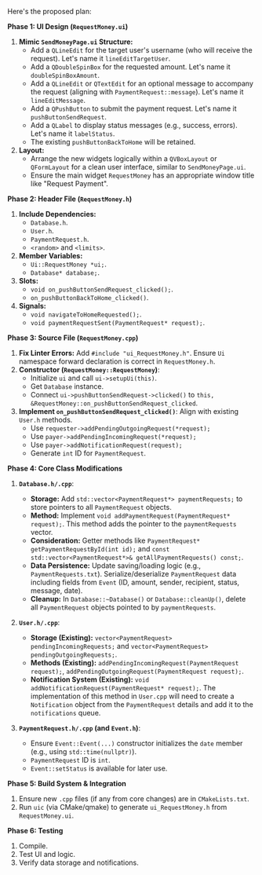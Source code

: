Here's the proposed plan:

**Phase 1: UI Design (`RequestMoney.ui`)**

1.  **Mimic `SendMoneyPage.ui` Structure:**
    *   Add a `QLineEdit` for the target user's username (who will receive the request). Let's name it `lineEditTargetUser`.
    *   Add a `QDoubleSpinBox` for the requested amount. Let's name it `doubleSpinBoxAmount`.
    *   Add a `QLineEdit` or `QTextEdit` for an optional message to accompany the request (aligning with `PaymentRequest::message`). Let's name it `lineEditMessage`.
    *   Add a `QPushButton` to submit the payment request. Let's name it `pushButtonSendRequest`.
    *   Add a `QLabel` to display status messages (e.g., success, errors). Let's name it `labelStatus`.
    *   The existing `pushButtonBackToHome` will be retained.
2.  **Layout:**
    *   Arrange the new widgets logically within a `QVBoxLayout` or `QFormLayout` for a clean user interface, similar to `SendMoneyPage.ui`.
    *   Ensure the main widget `RequestMoney` has an appropriate window title like "Request Payment".

**Phase 2: Header File (`RequestMoney.h`)**

1.  **Include Dependencies:**
    *   `Database.h`.
    *   `User.h`.
    *   `PaymentRequest.h`.
    *   `<random>` and `<limits>`.
2.  **Member Variables:**
    *   `Ui::RequestMoney *ui;`.
    *   `Database* database;`.
3.  **Slots:**
    *   `void on_pushButtonSendRequest_clicked();`.
    *   `on_pushButtonBackToHome_clicked()`.
4.  **Signals:**
    *   `void navigateToHomeRequested();`.
    *   `void paymentRequestSent(PaymentRequest* request);`.

**Phase 3: Source File (`RequestMoney.cpp`)**

1.  **Fix Linter Errors:** Add `#include "ui_RequestMoney.h"`. Ensure `Ui` namespace forward declaration is correct in `RequestMoney.h`.
2.  **Constructor (`RequestMoney::RequestMoney`)**:
    *   Initialize `ui` and call `ui->setupUi(this)`.
    *   Get `Database` instance.
    *   Connect `ui->pushButtonSendRequest->clicked()` to `this, &RequestMoney::on_pushButtonSendRequest_clicked`.
3.  **Implement `on_pushButtonSendRequest_clicked()`**: Align with existing `User.h` methods.
    *   Use `requester->addPendingOutgoingRequest(*request);`
    *   Use `payer->addPendingIncomingRequest(*request);`
    *   Use `payer->addNotificationRequest(request);`
    *   Generate `int` ID for `PaymentRequest`.

**Phase 4: Core Class Modifications**

1.  **`Database.h/.cpp`**:
    *   **Storage:** Add `std::vector<PaymentRequest*> paymentRequests;` to store pointers to all `PaymentRequest` objects.
    *   **Method:** Implement `void addPaymentRequest(PaymentRequest* request);`. This method adds the pointer to the `paymentRequests` vector.
    *   **Consideration:** Getter methods like `PaymentRequest* getPaymentRequestById(int id);` and `const std::vector<PaymentRequest*>& getAllPaymentRequests() const;`.
    *   **Data Persistence:** Update saving/loading logic (e.g., `PaymentRequests.txt`). Serialize/deserialize `PaymentRequest` data including fields from `Event` (ID, amount, sender, recipient, status, message, date).
    *   **Cleanup:** In `Database::~Database()` or `Database::cleanUp()`, delete all `PaymentRequest` objects pointed to by `paymentRequests`.

2.  **`User.h/.cpp`**:
    *   **Storage (Existing):** `vector<PaymentRequest> pendingIncomingRequests;` and `vector<PaymentRequest> pendingOutgoingRequests;`.
    *   **Methods (Existing):** `addPendingIncomingRequest(PaymentRequest request);`, `addPendingOutgoingRequest(PaymentRequest request);`.
    *   **Notification System (Existing):** `void addNotificationRequest(PaymentRequest* request);`. The implementation of this method in `User.cpp` will need to create a `Notification` object from the `PaymentRequest` details and add it to the `notifications` queue.

3.  **`PaymentRequest.h/.cpp` (and `Event.h`)**:
    *   Ensure `Event::Event(...)` constructor initializes the `date` member (e.g., using `std::time(nullptr)`).
    *   `PaymentRequest` ID is `int`.
    *   `Event::setStatus` is available for later use.

**Phase 5: Build System & Integration**

1.  Ensure new `.cpp` files (if any from core changes) are in `CMakeLists.txt`.
2.  Run `uic` (via CMake/qmake) to generate `ui_RequestMoney.h` from `RequestMoney.ui`.

**Phase 6: Testing**

1.  Compile.
2.  Test UI and logic.
3.  Verify data storage and notifications.